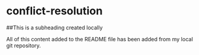 # conflict-resolution

##This is a subheading created locally

All of this content added to the README file has been added from my local git repository.
